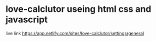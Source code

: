# love-calclutor useing html css and javascript

live link https://app.netlify.com/sites/love-calclutor/settings/general
